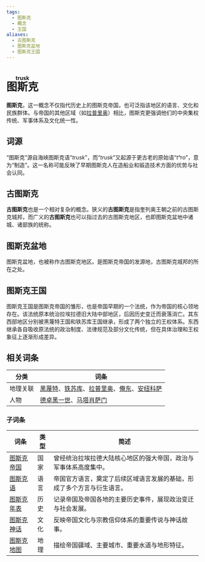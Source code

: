 ```yaml
---
tags:
  - 图斯克
  - 概念
  - 王国
aliases:
  - 古图斯克
  - 图斯克盆地
  - 图斯克王国
---
```

# <ruby>图斯克<rt>trusk</rt></ruby>

**图斯克**，这一概念不仅指代历史上的图斯克帝国，也可泛指该地区的语言、文化和民族群体。与帝国的其他区域（如[拉普里奥](拉普里奥/拉普里奥.md)）相比，图斯克更强调他们的中央集权传统、军事体系及文化统一性。

## 词源

“图斯克”源自海峡图斯克语“*trusk*”，而“*trusk*”又起源于更古老的原始语“*tʰro*”，意为“制造”。这一名称可能反映了早期图斯克人在造船业和锻造技术方面的优势与社会认同。

## 古图斯克

**古图斯克**也是一个相对复杂的概念。狭义的**古图斯克**是指奎列奥王朝之前的古图斯克城邦，而广义的**古图斯克**也可以指过去的古图斯克地区，也即图斯克盆地中诸城、诸部族的统称。

## 图斯克盆地

图斯克盆地，也被称作古图斯克地区。是图斯克帝国的发源地，古图斯克城邦的所在之处。

## 图斯克王国

图斯克王国是图斯克帝国的雏形，也是帝国早期的一个法统，作为帝国的核心领地存在。该法统原本统治拉埃拉德旧大陆中部地区，后因历史变迁而衰落消亡。其东西部地区分别被黑蔑特王国和铁苏库王国继承，形成了两个独立的王权体系。东西继承各自吸收原法统的政治制度、法律规范及部分文化传统，但在具体治理和王权象征上逐渐形成差异。

## 相关词条

| 分类   | 词条                                                                                                  |
| ---- | --------------------------------------------------------------------------------------------------- |
| 地理关联 | [黑蔑特](黑蔑特/黑蔑特.md)、[铁苏库](铁苏库/铁苏库.md)、[拉普里奥](拉普里奥/拉普里奥.md)、[俺东](俺东.md)、[安纽科萨](安纽科萨.md) |
| 人物   | [德卓黑一世](铁苏库/德卓黑一世.md)、[马塔肖萨门](黑蔑特/马塔肖萨门.md)                                                   |


### 子词条


| 词条                | 类型  | 简述                                  |
| ----------------- | --- | ----------------------------------- |
| [图斯克帝国](图斯克帝国.md) | 国家  | 曾经统治拉埃拉德大陆核心地区的强大帝国，政治与军事体系高度集中。    |
| [图斯克语](../../语言/图斯克/图斯克语.md)   | 语言  | 帝国官方语言，奠定了后续区域语言发展的基础，形成了多个方言与衍生语言。 |
| [图斯克年表](图斯克年表.md) | 历史  | 记录帝国及帝国各地的主要历史事件，展现政治变迁与社会发展。       |
| [图斯克神话](图斯克神话.md) | 文化  | 反映帝国文化与宗教信仰体系的重要传说与神话故事。            |
| [图斯克地图](图斯克地图.md) | 地理  | 描绘帝国疆域、主要城市、重要水道与地形特征。              |
